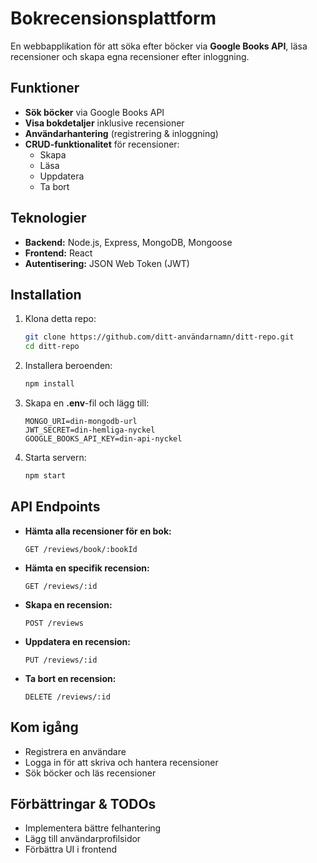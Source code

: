 # Bokrecensionsplattform

En webbapplikation för att söka efter böcker via **Google Books API**, läsa recensioner och skapa egna recensioner efter inloggning.

## Funktioner
- **Sök böcker** via Google Books API
- **Visa bokdetaljer** inklusive recensioner
- **Användarhantering** (registrering & inloggning)
- **CRUD-funktionalitet** för recensioner:
  - Skapa
  - Läsa
  - Uppdatera
  - Ta bort

## Teknologier
- **Backend:** Node.js, Express, MongoDB, Mongoose
- **Frontend:** React
- **Autentisering:** JSON Web Token (JWT)

## Installation
1. Klona detta repo:
   ```bash
   git clone https://github.com/ditt-användarnamn/ditt-repo.git
   cd ditt-repo
   ```
2. Installera beroenden:
   ```bash
   npm install
   ```
3. Skapa en **.env**-fil och lägg till:
   ```env
   MONGO_URI=din-mongodb-url
   JWT_SECRET=din-hemliga-nyckel
   GOOGLE_BOOKS_API_KEY=din-api-nyckel
   ```
4. Starta servern:
   ```bash
   npm start
   ```

## API Endpoints
- **Hämta alla recensioner för en bok:**
  ```http
  GET /reviews/book/:bookId
  ```
- **Hämta en specifik recension:**
  ```http
  GET /reviews/:id
  ```
- **Skapa en recension:**
  ```http
  POST /reviews
  ```
- **Uppdatera en recension:**
  ```http
  PUT /reviews/:id
  ```
- **Ta bort en recension:**
  ```http
  DELETE /reviews/:id
  ```

## Kom igång
- Registrera en användare
- Logga in för att skriva och hantera recensioner
- Sök böcker och läs recensioner

## Förbättringar & TODOs
- Implementera bättre felhantering
- Lägg till användarprofilsidor
- Förbättra UI i frontend

